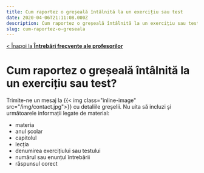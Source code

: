 ```yaml
---
title: Cum raportez o greșeală întâlnită la un exercițiu sau test
date: 2020-04-06T21:11:08.000Z
description: Cum raportez o greșeală întâlnită la un exercițiu sau test
slug: cum-raportez-o-greseala
---
```


[< Înapoi la **Întrebări frecvente ale profesorilor**](/intrebari-frecvente-ale-profesorilor/)

# Cum raportez o greșeală întâlnită la un exercițiu sau test?

Trimite-ne un mesaj la {{< img class="inline-image" src="/img/contact.jpg">}} cu detaliile greșelii. Nu uita să incluzi și următoarele informații legate de material:

- materia
- anul școlar
- capitolul
- lecția
- denumirea exercițiului sau testului
- numărul sau enunțul întrebării
- răspunsul corect
